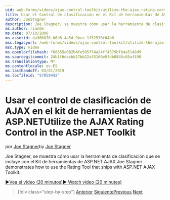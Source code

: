 ```yaml
---
uid: web-forms/videos/ajax-control-toolkit/utilize-the-ajax-rating-control-in-the-aspnet-toolkit
title: Usar el Control de clasificación en el Kit de herramientas de ASP.NET de AJAX | Microsoft Docs
author: JoeStagner
description: Joe Stagner, se muestra cómo usar la herramienta de clasificación que se incluye con el Kit de herramientas de ASP.NET AJAX.
ms.author: riande
ms.date: 07/10/2008
ms.assetid: da366876-06d8-4a5d-9bce-1f52530f04b0
msc.legacyurl: /web-forms/videos/ajax-control-toolkit/utilize-the-ajax-rating-control-in-the-aspnet-toolkit
msc.type: video
ms.openlocfilehash: f68655a082b4fe595f74a24ff4379bfb4a5148d9
ms.sourcegitcommit: 24b1f6decbb17bb22a45166e5fdb0845c65af498
ms.translationtype: MT
ms.contentlocale: es-ES
ms.lasthandoff: 03/01/2019
ms.locfileid: "57059442"
---
```

<a name="utilize-the-ajax-rating-control-in-the-aspnet-toolkit"></a><span data-ttu-id="890bd-103">Usar el control de clasificación de AJAX en el kit de herramientas de ASP.NET</span><span class="sxs-lookup"><span data-stu-id="890bd-103">Utilize the AJAX Rating Control in the ASP.NET Toolkit</span></span>
====================
<span data-ttu-id="890bd-104">por [Joe Stagner](https://github.com/JoeStagner)</span><span class="sxs-lookup"><span data-stu-id="890bd-104">by [Joe Stagner](https://github.com/JoeStagner)</span></span>

<span data-ttu-id="890bd-105">Joe Stagner, se muestra cómo usar la herramienta de clasificación que se incluye con el Kit de herramientas de ASP.NET AJAX.</span><span class="sxs-lookup"><span data-stu-id="890bd-105">Joe Stagner demonstrates how to use the Rating Tool that ships with ASP.NET AJAX Toolkit.</span></span>

[<span data-ttu-id="890bd-106">&#9654;Vea el vídeo (20 minutos)</span><span class="sxs-lookup"><span data-stu-id="890bd-106">&#9654; Watch video (20 minutes)</span></span>](https://channel9.msdn.com/Blogs/ASP-NET-Site-Videos/utilize-the-ajax-rating-control-in-the-aspnet-toolkit)

> [!div class="step-by-step"]
> <span data-ttu-id="890bd-107">[Anterior](how-do-i-the-ajax-toolkit-reorder-control.md)
> [Siguiente](control-extenders.md)</span><span class="sxs-lookup"><span data-stu-id="890bd-107">[Previous](how-do-i-the-ajax-toolkit-reorder-control.md)
[Next](control-extenders.md)</span></span>
